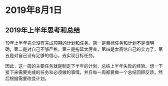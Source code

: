 # 2019年8月1日

## 2019年上半年思考和总结

19年上半年完全没有完成预期的计划和任务。第一是目标任务和计划不是很明确，第二是对自己不够严格，第三是拖延太厉害，第四是太高估自己的实力了，第五是对自己没有足够的信心，去实现目标任务。

因此，这一周的主要任务就是制定下半年的计划，总结上半年失败的经验。想一下接下来需要完成的任务和必须做的事情。并且每一周都要做一个总结回顾反馈，然后根据需要改变计划。